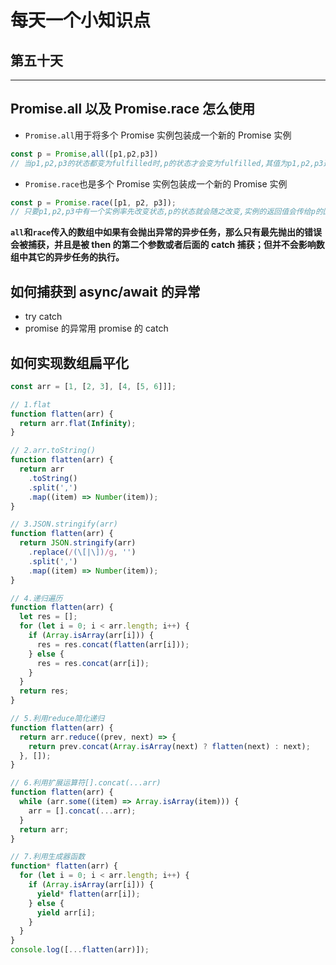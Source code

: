 # 每天一个小知识点

## 第五十天

---

## Promise.all 以及 Promise.race 怎么使用

- `Promise.all`用于将多个 Promise 实例包装成一个新的 Promise 实例

```js
const p = Promise,all([p1,p2,p3])
// 当p1,p2,p3的状态都变为fulfilled时,p的状态才会变为fulfilled,其值为p1,p2,p3返回的值组成的数组,如果有一个状态变为reject,则返回值变为第一个rejected的返回值
```

- `Promise.race`也是多个 Promise 实例包装成一个新的 Promise 实例

```js
const p = Promise.race([p1, p2, p3]);
// 只要p1,p2,p3中有一个实例率先改变状态,p的状态就会随之改变,实例的返回值会传给p的回调函数
```

**`all`和`race`传入的数组中如果有会抛出异常的异步任务，那么只有最先抛出的错误会被捕获，并且是被 then 的第二个参数或者后面的 catch 捕获；但并不会影响数组中其它的异步任务的执行。**

## 如何捕获到 async/await 的异常

- try catch
- promise 的异常用 promise 的 catch

## 如何实现数组扁平化

```js
const arr = [1, [2, 3], [4, [5, 6]]];

// 1.flat
function flatten(arr) {
  return arr.flat(Infinity);
}

// 2.arr.toString()
function flatten(arr) {
  return arr
    .toString()
    .split(',')
    .map((item) => Number(item));
}

// 3.JSON.stringify(arr)
function flatten(arr) {
  return JSON.stringify(arr)
    .replace(/(\[|\])/g, '')
    .split(',')
    .map((item) => Number(item));
}

// 4.递归遍历
function flatten(arr) {
  let res = [];
  for (let i = 0; i < arr.length; i++) {
    if (Array.isArray(arr[i])) {
      res = res.concat(flatten(arr[i]));
    } else {
      res = res.concat(arr[i]);
    }
  }
  return res;
}

// 5.利用reduce简化递归
function flatten(arr) {
  return arr.reduce((prev, next) => {
    return prev.concat(Array.isArray(next) ? flatten(next) : next);
  }, []);
}

// 6.利用扩展运算符[].concat(...arr)
function flatten(arr) {
  while (arr.some((item) => Array.isArray(item))) {
    arr = [].concat(...arr);
  }
  return arr;
}

// 7.利用生成器函数
function* flatten(arr) {
  for (let i = 0; i < arr.length; i++) {
    if (Array.isArray(arr[i])) {
      yield* flatten(arr[i]);
    } else {
      yield arr[i];
    }
  }
}
console.log([...flatten(arr)]);
```
